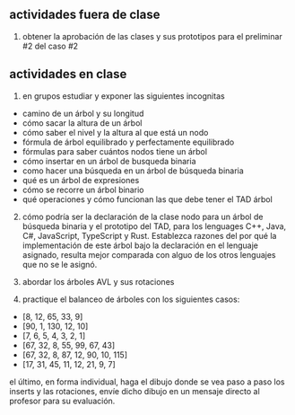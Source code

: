 ## actividades fuera de clase

1. obtener la aprobación de las clases y sus prototipos para el preliminar #2 del caso #2

## actividades en clase

1. en grupos estudiar y exponer las siguientes incognitas

- camino de un árbol y su longitud
- cómo sacar la altura de un árbol
- cómo saber el nivel y la altura al que está un nodo
- fórmula de árbol equilibrado y perfectamente equilibrado
- fórmulas para saber cuántos nodos tiene un árbol
- cómo insertar en un árbol de busqueda binaria
- como hacer una búsqueda en un árbol de búsqueda binaria
- qué es un árbol de expresiones
- cómo se recorre un árbol binario
- qué operaciones y cómo funcionan las que debe tener el TAD árbol

2. cómo podría ser la declaración de la clase nodo para un árbol de búsqueda binaria y el prototipo del TAD, para los lenguages C++, Java, C#, JavaScript, TypeScript y Rust. Establezca razones del por qué la implementación de este árbol bajo la declaración en el lenguaje asignado, resulta mejor comparada con alguo de los otros lenguajes que no se le asignó.

3. abordar los árboles AVL y sus rotaciones

4. practique el balanceo de árboles con los siguientes casos:

- [8, 12, 65, 33, 9]
- [90, 1, 130, 12, 10]
- [7, 6, 5, 4, 3, 2, 1]
- [67, 32, 8, 55, 99, 67, 43]
- [67, 32, 8, 87, 12, 90, 10, 115]
- [17, 31, 45, 11, 12, 21, 9, 7]

el último, en forma individual, haga el dibujo donde se vea paso a paso los inserts y las rotaciones, envíe dicho dibujo en un mensaje directo al profesor para su evaluación.
